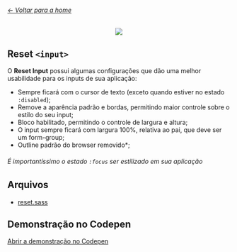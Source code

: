 ###### [← Voltar para a home](/)

<p align="center">
<img src="https://user-images.githubusercontent.com/3299130/61169083-921d8e80-a52e-11e9-8884-51b3e5653242.png" />
</p>

## Reset `<input>`

O **Reset Input** possui algumas configurações que dão uma melhor usabilidade para os inputs de sua aplicação:

- Sempre ficará com o cursor de texto (exceto quando estiver no estado `:disabled`);
- Remove a aparência padrão e bordas, permitindo maior controle sobre o estilo do seu input;
- Bloco habilitado, permitindo o controle de largura e altura;
- O input sempre ficará com largura 100%, relativa ao pai, que deve ser um form-group;
- Outline padrão do browser removido\*;

###### É importantíssimo o estado `:focus` ser estilizado em sua aplicação

## Arquivos

- [reset.sass](./reset.sass)

## Demonstração no Codepen

[Abrir a demonstração no Codepen](https://codepen.io/kvnol/pen/zVQrYg)
